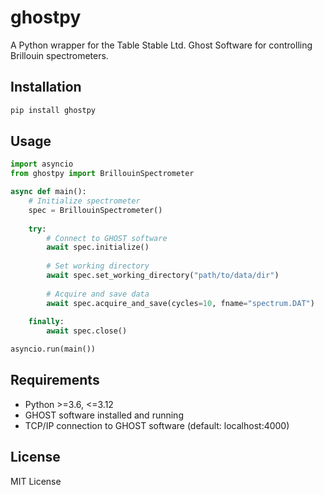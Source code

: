 # ghostpy

A Python wrapper for the Table Stable Ltd. Ghost Software for controlling Brillouin spectrometers.

## Installation

```bash
pip install ghostpy
```

## Usage

```python
import asyncio
from ghostpy import BrillouinSpectrometer

async def main():
    # Initialize spectrometer
    spec = BrillouinSpectrometer()
    
    try:
        # Connect to GHOST software
        await spec.initialize()
        
        # Set working directory
        await spec.set_working_directory("path/to/data/dir")
        
        # Acquire and save data
        await spec.acquire_and_save(cycles=10, fname="spectrum.DAT")
        
    finally:
        await spec.close()

asyncio.run(main())
```

## Requirements
- Python >=3.6, <=3.12
- GHOST software installed and running
- TCP/IP connection to GHOST software (default: localhost:4000)

## License
MIT License